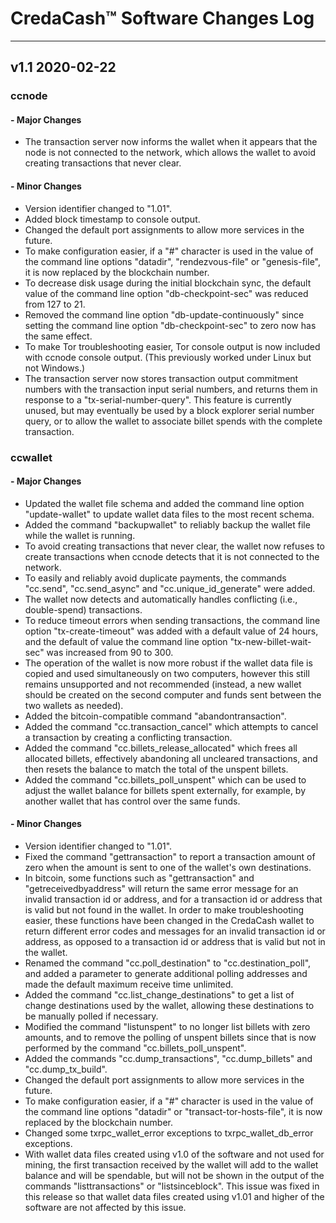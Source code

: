 # CredaCash&trade; Software Changes Log
---
<!--- NOTE: This file is in Markdown format, and is intended to be viewed in a Markdown viewer. -->

## v1.1 2020-02-22

### ccnode

#### - Major Changes

- The transaction server now informs the wallet when it appears that the node is not connected to the network, which allows the wallet to avoid creating transactions that never clear.

#### - Minor Changes

- Version identifier changed to "1.01".
- Added block timestamp to console output.
- Changed the default port assignments to allow more services in the future.
- To make configuration easier, if a "#" character is used in the value of the command line options "datadir", "rendezvous-file" or "genesis-file", it is now replaced by the blockchain number.
- To decrease disk usage during the initial blockchain sync, the default value of the command line option "db-checkpoint-sec" was reduced from 127 to 21.
- Removed the command line option "db-update-continuously" since setting the command line option "db-checkpoint-sec" to zero now has the same effect.
- To make Tor troubleshooting easier, Tor console output is now included with ccnode console output. (This previously worked under Linux but not Windows.)
- The transaction server now stores transaction output commitment numbers with the transaction input serial numbers, and returns them in response to a "tx-serial-number-query". This feature is currently unused, but may eventually be used by a block explorer serial number query, or to allow the wallet to associate billet spends with the complete transaction.

### ccwallet

#### - Major Changes

- Updated the wallet file schema and added the command line option "update-wallet" to update wallet data files to the most recent schema.
- Added the command "backupwallet" to reliably backup the wallet file while the wallet is running.
- To avoid creating transactions that never clear, the wallet now refuses to create transactions when ccnode detects that it is not connected to the network.
- To easily and reliably avoid duplicate payments, the commands "cc.send", "cc.send\_async" and "cc.unique\_id\_generate" were added.
- The wallet now detects and automatically handles conflicting (i.e., double-spend) transactions.
- To reduce timeout errors when sending transactions, the command line option "tx-create-timeout" was added with a default value of 24 hours, and the default of value the command line option "tx-new-billet-wait-sec" was increased from 90 to 300.
- The operation of the wallet is now more robust if the wallet data file is copied and used simultaneously on two computers, however this still remains unsupported and not recommended (instead, a new wallet should be created on the second computer and funds sent between the two wallets as needed).
- Added the bitcoin-compatible command "abandontransaction".
- Added the command "cc.transaction\_cancel" which attempts to cancel a transaction by creating a conflicting transaction.
- Added the command "cc.billets\_release\_allocated" which frees all allocated billets, effectively abandoning all uncleared transactions, and then resets the balance to match the total of the unspent billets.
- Added the command "cc.billets\_poll\_unspent" which can be used to adjust the wallet balance for billets spent externally, for example, by another wallet that has control over the same funds.

#### - Minor Changes

- Version identifier changed to "1.01".
- Fixed the command "gettransaction" to report a transaction amount of zero when the amount is sent to one of the wallet's own destinations.
- In bitcoin, some functions such as "gettransaction" and "getreceivedbyaddress" will return the same error message for an invalid transaction id or address, and for a transaction id or address that is valid but not found in the wallet. In order to make troubleshooting easier, these functions have been changed in the CredaCash wallet to return different error codes and messages for an invalid transaction id or address, as opposed to a transaction id or address that is valid but not in the wallet.
- Renamed the command "cc.poll\_destination" to "cc.destination\_poll", and added a parameter to generate additional polling addresses and made the default maximum receive time unlimited.
- Added the command "cc.list\_change\_destinations" to get a list of change destinations used by the wallet, allowing these destinations to be manually polled if necessary.
- Modified the command "listunspent" to no longer list billets with zero amounts, and to remove the polling of unspent billets since that is now performed by the command "cc.billets\_poll\_unspent".
- Added the commands "cc.dump\_transactions", "cc.dump\_billets" and "cc.dump\_tx\_build".
- Changed the default port assignments to allow more services in the future.
- To make configuration easier, if a "#" character is used in the value of the command line options "datadir" or "transact-tor-hosts-file", it is now replaced by the blockchain number.
- Changed some txrpc\_wallet\_error exceptions to txrpc\_wallet\_db\_error exceptions.
- With wallet data files created using v1.0 of the software and not used for mining, the first transaction received by the wallet will add to the wallet balance and will be spendable, but will not be shown in the output of the commands "listtransactions" or "listsinceblock".  This issue was fixed in this release so that wallet data files created using v1.01 and higher of the software are not affected by this issue.
